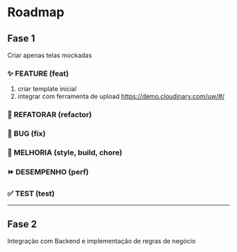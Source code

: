 # Roadmap

## Fase 1

Criar apenas telas mockadas

### ✨ FEATURE (feat)

1.  criar template inicial
1.  integrar com ferramenta de upload https://demo.cloudinary.com/uw/#/

### 🚧 REFATORAR (refactor)

### 🐛 BUG (fix)

### 🎨 MELHORIA (style, build, chore)

### ⏩ DESEMPENHO (perf)

### ✅ TEST (test)

---

## Fase 2

Integração com Backend e implementação de regras de negócio

